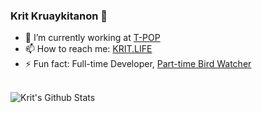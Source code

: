 ### Krit Kruaykitanon 👋

- 🔭 I’m currently working at [T-POP](https://t-pop.com)
- 📫 How to reach me: [KRIT.LIFE](https://krit.life)
- ⚡ Fun fact: Full-time Developer, [Part-time Bird Watcher](https://ebird.org/profile/MjAyMzM1NA/TH)

<br>

<img align="center" src="https://github-readme-stats.vercel.app/api?username=OozyGrub&include_all_commits=true&count_private=true&show_icons=true&line_height=20&title_color=7A7ADB&icon_color=2234AE&text_color=D3D3D3&bg_color=0,000000,130F40" alt="Krit's Github Stats">

